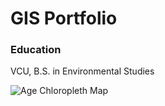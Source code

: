 # GIS Portfolio
### Education
VCU, B.S. in Environmental Studies

![Age Chloropleth Map](https://github.com/riarathod/riarathod.github.io/assets/3643312/df069f96-8f5f-4cba-b5f0-3e2539d2b013)
